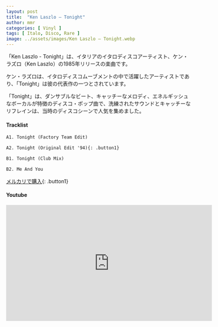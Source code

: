 ```yaml
---
layout: post
title:  "Ken Laszlo – Tonight"
author: mmr
categories: [ Vinyl ]
tags: [ Italo, Disco, Rare ]
image: ../assets/images/Ken Laszlo – Tonight.webp
---
```


「Ken Laszlo - Tonight」は、イタリアのイタロディスコアーティスト、ケン・ラズロ（Ken Laszlo）の1985年リリースの楽曲です。

ケン・ラズロは、イタロディスコムーブメントの中で活躍したアーティストであり、「Tonight」は彼の代表作の一つとされています。

「Tonight」は、ダンサブルなビート、キャッチーなメロディ、エネルギッシュなボーカルが特徴のディスコ・ポップ曲で、洗練されたサウンドとキャッチーなリフレインは、当時のディスコシーンで人気を集めました。

#### Tracklist
```md
A1. Tonight (Factory Team Edit)

A2. Tonight (Original Edit '94){: .button1}

B1. Tonight (Club Mix)

B2. Me And You
```

[メルカリで購入](https://jp.mercari.com/item/m16945300429?afid=6142608987){: .button1}

#### Youtube
<iframe width="560" height="315" src="https://www.youtube.com/embed/362IGtdem5Y?si=IrAt7FHbHCsigofz" title="YouTube video player" frameborder="0" allow="accelerometer; autoplay; clipboard-write; encrypted-media; gyroscope; picture-in-picture; web-share" referrerpolicy="strict-origin-when-cross-origin" allowfullscreen></iframe>
